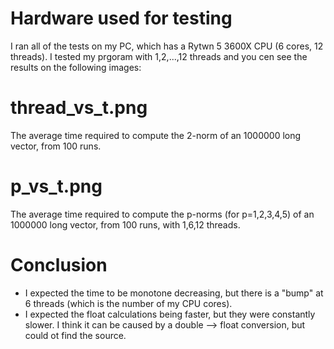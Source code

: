 # Hardware used for testing

I ran all of the tests on my PC, which has a Rytwn 5 3600X CPU (6 cores, 12 threads). I tested my prgoram with 1,2,...,12 threads and you cen see the results on the following images:

# thread_vs_t.png
The average time required to compute the 2-norm of an 1000000 long vector, from 100 runs.

# p_vs_t.png
The average time required to compute the p-norms (for p=1,2,3,4,5) of an 1000000 long vector, from 100 runs, with 1,6,12 threads.

# Conclusion
- I expected the time to be monotone decreasing, but there is a "bump" at 6 threads (which is the number of my CPU cores).
- I expected the float calculations being faster, but they  were constantly slower. I think it can be caused by a double --> float conversion, but could ot find the source.